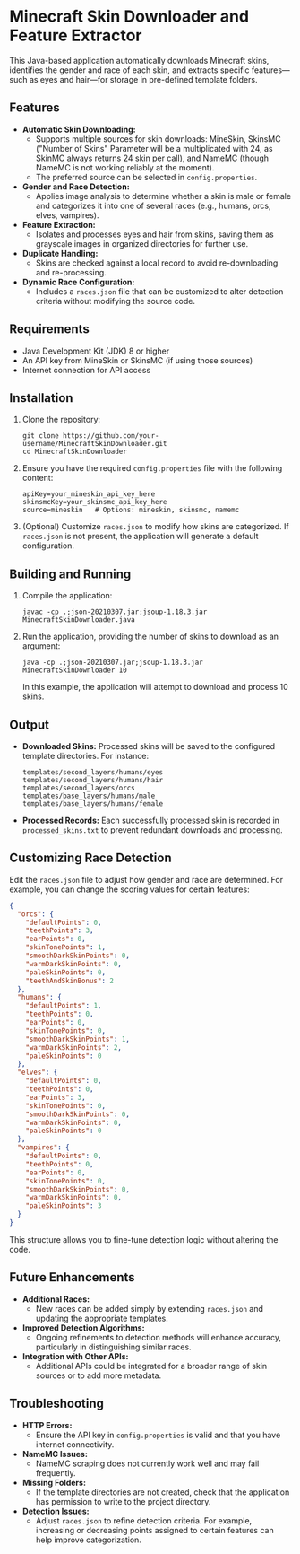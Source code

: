 # Minecraft Skin Downloader and Feature Extractor

This Java-based application automatically downloads Minecraft skins, identifies the gender and race of each skin, and extracts specific features—such as eyes and hair—for storage in pre-defined template folders.

## Features

- **Automatic Skin Downloading:**
  - Supports multiple sources for skin downloads: MineSkin, SkinsMC ("Number of Skins" Parameter will be a multiplicated with 24, as SkinMC always returns 24 skin per call), and NameMC (though NameMC is not working reliably at the moment).
  - The preferred source can be selected in `config.properties`.
- **Gender and Race Detection:**
  - Applies image analysis to determine whether a skin is male or female and categorizes it into one of several races (e.g., humans, orcs, elves, vampires).
- **Feature Extraction:**
  - Isolates and processes eyes and hair from skins, saving them as grayscale images in organized directories for further use.
- **Duplicate Handling:**
  - Skins are checked against a local record to avoid re-downloading and re-processing.
- **Dynamic Race Configuration:**
  - Includes a `races.json` file that can be customized to alter detection criteria without modifying the source code.

## Requirements

- Java Development Kit (JDK) 8 or higher
- An API key from MineSkin or SkinsMC (if using those sources)
- Internet connection for API access

## Installation

1. Clone the repository:

   ```
   git clone https://github.com/your-username/MinecraftSkinDownloader.git
   cd MinecraftSkinDownloader
   ```

2. Ensure you have the required `config.properties` file with the following content:

   ```
   apiKey=your_mineskin_api_key_here
   skinsmcKey=your_skinsmc_api_key_here
   source=mineskin   # Options: mineskin, skinsmc, namemc
   ```

3. (Optional) Customize `races.json` to modify how skins are categorized. If `races.json` is not present, the application will generate a default configuration.

## Building and Running

1. Compile the application:

   ```
   javac -cp .;json-20210307.jar;jsoup-1.18.3.jar MinecraftSkinDownloader.java
   ```

2. Run the application, providing the number of skins to download as an argument:

   ```
   java -cp .;json-20210307.jar;jsoup-1.18.3.jar MinecraftSkinDownloader 10
   ```

   In this example, the application will attempt to download and process 10 skins.

## Output

- **Downloaded Skins:**
  Processed skins will be saved to the configured template directories. For instance:
  ```
  templates/second_layers/humans/eyes
  templates/second_layers/humans/hair
  templates/second_layers/orcs
  templates/base_layers/humans/male
  templates/base_layers/humans/female
  ```
- **Processed Records:**
  Each successfully processed skin is recorded in `processed_skins.txt` to prevent redundant downloads and processing.

## Customizing Race Detection

Edit the `races.json` file to adjust how gender and race are determined. For example, you can change the scoring values for certain features:

```json
{
  "orcs": {
    "defaultPoints": 0,
    "teethPoints": 3,
    "earPoints": 0,
    "skinTonePoints": 1,
    "smoothDarkSkinPoints": 0,
    "warmDarkSkinPoints": 0,
    "paleSkinPoints": 0,
    "teethAndSkinBonus": 2
  },
  "humans": {
    "defaultPoints": 1,
    "teethPoints": 0,
    "earPoints": 0,
    "skinTonePoints": 0,
    "smoothDarkSkinPoints": 1,
    "warmDarkSkinPoints": 2,
    "paleSkinPoints": 0
  },
  "elves": {
    "defaultPoints": 0,
    "teethPoints": 0,
    "earPoints": 3,
    "skinTonePoints": 0,
    "smoothDarkSkinPoints": 0,
    "warmDarkSkinPoints": 0,
    "paleSkinPoints": 0
  },
  "vampires": {
    "defaultPoints": 0,
    "teethPoints": 0,
    "earPoints": 0,
    "skinTonePoints": 0,
    "smoothDarkSkinPoints": 0,
    "warmDarkSkinPoints": 0,
    "paleSkinPoints": 3
  }
}
```

This structure allows you to fine-tune detection logic without altering the code.

## Future Enhancements

- **Additional Races:**
  - New races can be added simply by extending `races.json` and updating the appropriate templates.
- **Improved Detection Algorithms:**
  - Ongoing refinements to detection methods will enhance accuracy, particularly in distinguishing similar races.
- **Integration with Other APIs:**
  - Additional APIs could be integrated for a broader range of skin sources or to add more metadata.

## Troubleshooting

- **HTTP Errors:**
  - Ensure the API key in `config.properties` is valid and that you have internet connectivity.
- **NameMC Issues:**
  - NameMC scraping does not currently work well and may fail frequently.
- **Missing Folders:**
  - If the template directories are not created, check that the application has permission to write to the project directory.
- **Detection Issues:**
  - Adjust `races.json` to refine detection criteria. For example, increasing or decreasing points assigned to certain features can help improve categorization.

